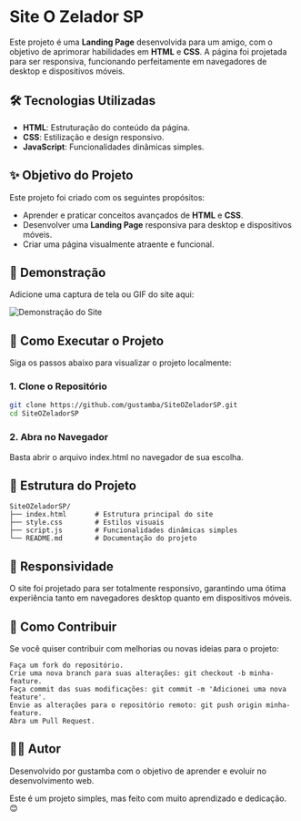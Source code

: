 # Site O Zelador SP

Este projeto é uma **Landing Page** desenvolvida para um amigo, com o objetivo de aprimorar habilidades em **HTML** e **CSS**. A página foi projetada para ser responsiva, funcionando perfeitamente em navegadores de desktop e dispositivos móveis.

## 🛠 Tecnologias Utilizadas

- **HTML**: Estruturação do conteúdo da página.
- **CSS**: Estilização e design responsivo.
- **JavaScript**: Funcionalidades dinâmicas simples.

## ✨ Objetivo do Projeto

Este projeto foi criado com os seguintes propósitos:

- Aprender e praticar conceitos avançados de **HTML** e **CSS**.
- Desenvolver uma **Landing Page** responsiva para desktop e dispositivos móveis.
- Criar uma página visualmente atraente e funcional.

## 📸 Demonstração

Adicione uma captura de tela ou GIF do site aqui:

![Demonstração do Site](https://via.placeholder.com/800x400?text=Adicione+uma+imagem+da+Landing+Page)

## 🚀 Como Executar o Projeto

Siga os passos abaixo para visualizar o projeto localmente:

### 1. Clone o Repositório

```bash
git clone https://github.com/gustamba/SiteOZeladorSP.git
cd SiteOZeladorSP
```
### 2. Abra no Navegador

Basta abrir o arquivo index.html no navegador de sua escolha.
## 📂 Estrutura do Projeto

```Code
SiteOZeladorSP/
├── index.html       # Estrutura principal do site
├── style.css        # Estilos visuais
├── script.js        # Funcionalidades dinâmicas simples
└── README.md        # Documentação do projeto
```
## 📱 Responsividade

O site foi projetado para ser totalmente responsivo, garantindo uma ótima experiência tanto em navegadores desktop quanto em dispositivos móveis.
## 📝 Como Contribuir

Se você quiser contribuir com melhorias ou novas ideias para o projeto:

    Faça um fork do repositório.
    Crie uma nova branch para suas alterações: git checkout -b minha-feature.
    Faça commit das suas modificações: git commit -m 'Adicionei uma nova feature'.
    Envie as alterações para o repositório remoto: git push origin minha-feature.
    Abra um Pull Request.

## 🧑‍💻 Autor

Desenvolvido por gustamba com o objetivo de aprender e evoluir no desenvolvimento web.

Este é um projeto simples, mas feito com muito aprendizado e dedicação. 😊

